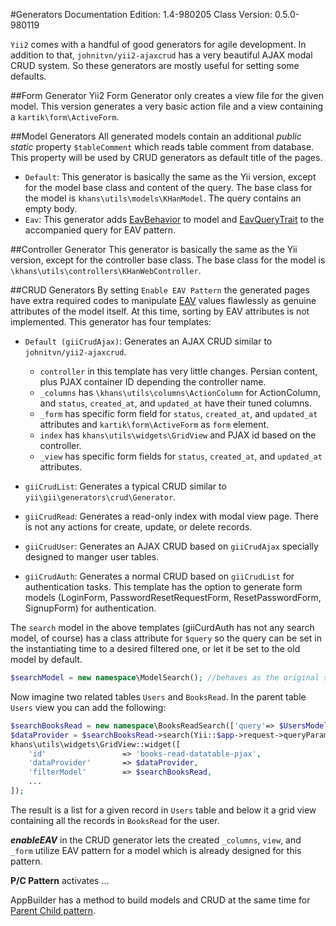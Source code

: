 #Generators
Documentation Edition: 1.4-980205
Class Version: 0.5.0-980119

`Yii2` comes with a handful of good generators for agile development. In addition to that, `johnitvn/yii2-ajaxcrud` has a very beautiful AJAX modal CRUD system.
So these generators are mostly useful for setting some defaults.

##Form Generator
Yii2 Form Generator only creates a view file for the given model. This version generates a very basic action file and a view containing a `kartik\form\ActiveForm`.

##Model Generators
All generated models contain an additional _public static_ property `$tableComment` which reads table comment from database.
This  property will be used by CRUD generators as default title of the pages.
 
+ `Default`: This generator is basically the same as the Yii version, except for the model base class and content of the query. The base class for the model is `khans\utils\models\KHanModel`. The query contains an empty body. 
+ `Eav`: This generator adds [EavBehavior](behaviors-eav-behavior.md) to model and [EavQueryTrait](behaviors-eav-trait.md) to the accompanied query for EAV pattern.

##Controller Generator
This generator is basically the same as the Yii version, except for the controller base class. The base class for the model is `\khans\utils\controllers\KHanWebController`.

##CRUD Generators
By setting `Enable EAV Pattern` the generated pages have extra required codes to manipulate [EAV](concept-eav.md) values flawlessly as genuine attributes of the model itself. At this time, sorting by EAV attributes is not implemented.
This generator has four templates:
+ `Default (giiCrudAjax)`: Generates an AJAX CRUD similar to `johnitvn/yii2-ajaxcrud`.
  - `controller` in this template has very little changes. Persian content, plus PJAX container ID depending the controller name.
  - `_columns` has `\khans\utils\columns\ActionColumn` for ActionColumn, and `status`, `created_at`, and `updated_at` have their tuned columns.
  - `_form` has specific form field for `status`, `created_at`, and `updated_at` attributes and `kartik\form\ActiveForm` as `form` element.
  - `index` has `khans\utils\widgets\GridView` and PJAX id based on the controller.
  - `_view` has specific form fields for `status`, `created_at`, and `updated_at` attributes.
  
+ `giiCrudList`: Generates a typical CRUD similar to `yii\gii\generators\crud\Generator`.
+ `giiCrudRead`: Generates a read-only index with modal view page. There is not any actions for create, update, or delete records.
+ `giiCrudUser`: Generates an AJAX CRUD based on `giiCrudAjax` specially designed to manger user tables.
+ `giiCrudAuth`: Generates a normal CRUD based on `giiCrudList` for authentication tasks. This template has the option to generate form models (LoginForm, PasswordResetRequestForm, ResetPasswordForm, SignupForm) for authentication.
 
 
The `search` model in the above templates (giiCurdAuth has not any search model, of course) has a class attribute for `$query` so the query can be set in the instantiating time to a desired filtered one, or let it be set to the old model by default.
```php
$searchModel = new namespace\ModelSearch(); //behaves as the original search model.
```

Now imagine two related tables `Users` and `BooksRead`. In the parent table `Users` view you can add the following:
```php
$searchBooksRead = new namespace\BooksReadSearch(['query'=> $UsersModel->getBooksRead()]);
$dataProvider = $searchBooksRead->search(Yii::$app->request->queryParams);
khans\utils\widgets\GridView::widget([
    'id'                 => 'books-read-datatable-pjax',
    'dataProvider'       => $dataProvider,
    'filterModel'        => $searchBooksRead,
    ...
]);
```
The result is a list for a given record in `Users` table and below it a grid view containing all the records in `BooksRead` for the user.

**_enableEAV_** in the CRUD generator lets the created `_columns`, `view`, and `_form` utilize EAV pattern for a model which is already designed for this pattern.

**P/C Pattern** activates ...

AppBuilder has a method to build models and CRUD at the same time for [Parent Child pattern](concept-parent-child.md).